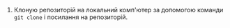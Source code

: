 1. Клоную репозиторій на локальний комп'ютер за допомогою команди `git clone` і посилання на репозиторій.

